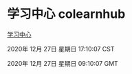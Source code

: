 # 学习中心 colearnhub
[学习中心](http://:56308/colearnhub/)

2020年 12月 27日 星期日 17:10:07 CST

2020年 12月 27日 星期日 09:10:07 GMT
